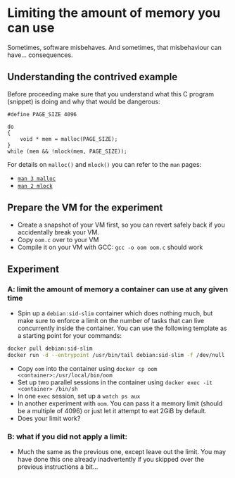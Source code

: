 # Limiting the amount of memory you can use
Sometimes, software misbehaves. And sometimes, that misbehaviour can have... consequences.

## Understanding the contrived example
Before proceeding make sure that you understand what this C program (snippet) is doing and why that would be dangerous:

```
#define PAGE_SIZE 4096

do
{
    void * mem = malloc(PAGE_SIZE);
}
while (mem && !mlock(mem, PAGE_SIZE));
```

For details on `malloc()` and `mlock()` you can refer to the `man` pages:

 - [`man 3 malloc`](http://man7.org/linux/man-pages/man3/malloc.3.html)
 - [`man 2 mlock`](http://man7.org/linux/man-pages/man2/mlock.2.html)

## Prepare the VM for the experiment

 - Create a snapshot of your VM first, so you can revert safely back if you accidentally break your VM.
 - Copy `oom.c` over to your VM
 - Compile it on your VM with GCC: `gcc -o oom oom.c` should work

## Experiment

### A: limit the amount of memory a container can use at any given time
 - Spin up a `debian:sid-slim` container which does nothing much, but make sure to enforce a limit on the number of tasks that can live concurrently inside the container. You can use the following template as a starting point for your commands:

```sh
docker pull debian:sid-slim
docker run -d --entrypoint /usr/bin/tail debian:sid-slim -f /dev/null
```
 - Copy `oom` into the container using `docker cp oom <container>:/usr/local/bin/oom`
 - Set up two parallel sessions in the container using `docker exec -it <container> /bin/sh`
 - In one `exec` session, set up a `watch ps aux`
 - In another experiment with `oom`. You can pass it a memory limit (should be a multiple of 4096) or just let it attempt to eat 2GiB by default.
 - Does your limit work?

### B: what if you did not apply a limit:

 - Much the same as the previous one, except leave out the limit. You may have done this one already inadvertently if you skipped over the previous instructions a bit...
